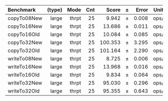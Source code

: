 Benchmark | (type) | Mode | Cnt | Score | ± | Error | Units
:---------|-------:|-----:|----:|------:|---|------:|-----:
copyTo08New | large | thrpt | 25 | 9.942 | ± | 0.008 | ops/s
copyTo16New | large | thrpt | 25 | 13.686 | ± | 0.011 | ops/s
copyTo16Old | large | thrpt | 25 | 10.084 | ± | 0.085 | ops/s
copyTo32New | large | thrpt | 25 | 100.353 | ± | 3.295 | ops/s
copyTo32Old | large | thrpt | 25 | 101.164 | ± | 2.290 | ops/s
writeTo08New | large | thrpt | 25 | 8.725 | ± | 0.006 | ops/s
writeTo16New | large | thrpt | 25 | 13.968 | ± | 0.016 | ops/s
writeTo16Old | large | thrpt | 25 | 9.834 | ± | 0.064 | ops/s
writeTo32New | large | thrpt | 25 | 95.030 | ± | 0.296 | ops/s
writeTo32Old | large | thrpt | 25 | 95.355 | ± | 0.643 | ops/s
